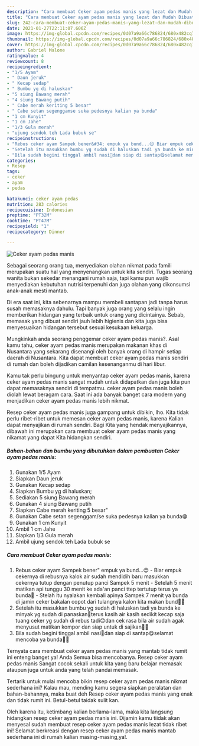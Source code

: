 ```yaml
---
description: "Cara membuat Ceker ayam pedas manis yang lezat dan Mudah Dibuat"
title: "Cara membuat Ceker ayam pedas manis yang lezat dan Mudah Dibuat"
slug: 242-cara-membuat-ceker-ayam-pedas-manis-yang-lezat-dan-mudah-dibuat
date: 2021-01-27T22:11:07.606Z
image: https://img-global.cpcdn.com/recipes/0d07a9a66c786824/680x482cq70/ceker-ayam-pedas-manis-foto-resep-utama.jpg
thumbnail: https://img-global.cpcdn.com/recipes/0d07a9a66c786824/680x482cq70/ceker-ayam-pedas-manis-foto-resep-utama.jpg
cover: https://img-global.cpcdn.com/recipes/0d07a9a66c786824/680x482cq70/ceker-ayam-pedas-manis-foto-resep-utama.jpg
author: Gabriel Malone
ratingvalue: 4
reviewcount: 8
recipeingredient:
- "1/5 Ayam"
- " Daun jeruk"
- " Kecap sedap"
- " Bumbu yg di haluskan"
- "5 siung Bawang merah"
- "4 siung Bawang putih"
- " Cabe merah keriting 5 besar"
- " Cabe setan segenggamse suka pedesnya kalian ya bunda"
- "1 cm Kunyit"
- "1 cm Jahe"
- "1/3 Gula merah"
- "ujung sendok teh Lada bubuk se"
recipeinstructions:
- "Rebus ceker ayam Sampek bener&#34; empuk ya bund...😊 Biar empuk cekernya di rebusnya kalok air sudah mendidih baru masukkan cekernya tutup dengan penutup panci Sampek 5 menit  Setelah 5 menit matikan api tunggu 30 menit ke ada&#39;an panci ttep tertutup terus ya bunda🤗 Stelah itu nyalakan kembali apinya Sampek 7 menit ya bunda di jamin ceker bakalan copot dari tulangnya kalon kita makan bund🤭🤭"
- "Setelah itu masukkan bumbu yg sudah di haluskan tadi ya bunda ke minyak yg sudah di panaskan🤗terus kasih air kasih sedikit kecap saja tuang ceker yg sudah di rebus tadi😊dan cek rasa bila air sudah agak menyusut matikan kompor dan siap untuk di sajikan🥰🤗"
- "Bila sudah begini tinggal ambil nasi🤭dan siap di santap😋selamat mencoba ya bunda🤗😘"
categories:
- Resep
tags:
- ceker
- ayam
- pedas

katakunci: ceker ayam pedas 
nutrition: 283 calories
recipecuisine: Indonesian
preptime: "PT32M"
cooktime: "PT47M"
recipeyield: "1"
recipecategory: Dinner

---
```



![Ceker ayam pedas manis](https://img-global.cpcdn.com/recipes/0d07a9a66c786824/680x482cq70/ceker-ayam-pedas-manis-foto-resep-utama.jpg)

Sebagai seorang orang tua, menyediakan olahan nikmat pada famili merupakan suatu hal yang menyenangkan untuk kita sendiri. Tugas seorang  wanita bukan sekedar menangani rumah saja, tapi kamu pun wajib menyediakan kebutuhan nutrisi terpenuhi dan juga olahan yang dikonsumsi anak-anak mesti mantab.

Di era  saat ini, kita sebenarnya mampu membeli santapan jadi tanpa harus susah memasaknya dahulu. Tapi banyak juga orang yang selalu ingin memberikan hidangan yang terbaik untuk orang yang dicintainya. Sebab, memasak yang dibuat sendiri jauh lebih higienis dan kita juga bisa menyesuaikan hidangan tersebut sesuai kesukaan keluarga. 



Mungkinkah anda seorang penggemar ceker ayam pedas manis?. Asal kamu tahu, ceker ayam pedas manis merupakan makanan khas di Nusantara yang sekarang disenangi oleh banyak orang di hampir setiap daerah di Nusantara. Kita dapat membuat ceker ayam pedas manis sendiri di rumah dan boleh dijadikan camilan kesenanganmu di hari libur.

Kamu tak perlu bingung untuk menyantap ceker ayam pedas manis, karena ceker ayam pedas manis sangat mudah untuk didapatkan dan juga kita pun dapat memasaknya sendiri di tempatmu. ceker ayam pedas manis boleh diolah lewat beragam cara. Saat ini ada banyak banget cara modern yang menjadikan ceker ayam pedas manis lebih nikmat.

Resep ceker ayam pedas manis juga gampang untuk dibikin, lho. Kita tidak perlu ribet-ribet untuk memesan ceker ayam pedas manis, karena Kalian dapat menyajikan di rumah sendiri. Bagi Kita yang hendak menyajikannya, dibawah ini merupakan cara membuat ceker ayam pedas manis yang nikamat yang dapat Kita hidangkan sendiri.

<!--inarticleads1-->

##### Bahan-bahan dan bumbu yang dibutuhkan dalam pembuatan Ceker ayam pedas manis:

1. Gunakan 1/5 Ayam
1. Siapkan  Daun jeruk
1. Gunakan  Kecap sedap
1. Siapkan  Bumbu yg di haluskan;
1. Sediakan 5 siung Bawang merah
1. Gunakan 4 siung Bawang putih
1. Siapkan  Cabe merah keriting 5 besar&#34;
1. Gunakan  Cabe setan segenggam/se suka pedesnya kalian ya bunda😁
1. Gunakan 1 cm Kunyit
1. Ambil 1 cm Jahe
1. Siapkan 1/3 Gula merah
1. Ambil ujung sendok teh Lada bubuk se




<!--inarticleads2-->

##### Cara membuat Ceker ayam pedas manis:

1. Rebus ceker ayam Sampek bener&#34; empuk ya bund...😊 - Biar empuk cekernya di rebusnya kalok air sudah mendidih baru masukkan cekernya tutup dengan penutup panci Sampek 5 menit  - Setelah 5 menit matikan api tunggu 30 menit ke ada&#39;an panci ttep tertutup terus ya bunda🤗 - Stelah itu nyalakan kembali apinya Sampek 7 menit ya bunda di jamin ceker bakalan copot dari tulangnya kalon kita makan bund🤭🤭
1. Setelah itu masukkan bumbu yg sudah di haluskan tadi ya bunda ke minyak yg sudah di panaskan🤗terus kasih air kasih sedikit kecap saja tuang ceker yg sudah di rebus tadi😊dan cek rasa bila air sudah agak menyusut matikan kompor dan siap untuk di sajikan🥰🤗
1. Bila sudah begini tinggal ambil nasi🤭dan siap di santap😋selamat mencoba ya bunda🤗😘




Ternyata cara membuat ceker ayam pedas manis yang mantab tidak rumit ini enteng banget ya! Anda Semua bisa mencobanya. Resep ceker ayam pedas manis Sangat cocok sekali untuk kita yang baru belajar memasak ataupun juga untuk anda yang telah pandai memasak.

Tertarik untuk mulai mencoba bikin resep ceker ayam pedas manis nikmat sederhana ini? Kalau mau, mending kamu segera siapkan peralatan dan bahan-bahannya, maka buat deh Resep ceker ayam pedas manis yang enak dan tidak rumit ini. Betul-betul taidak sulit kan. 

Oleh karena itu, ketimbang kalian berlama-lama, maka kita langsung hidangkan resep ceker ayam pedas manis ini. Dijamin kamu tiidak akan menyesal sudah membuat resep ceker ayam pedas manis lezat tidak ribet ini! Selamat berkreasi dengan resep ceker ayam pedas manis mantab sederhana ini di rumah kalian masing-masing,ya!.

